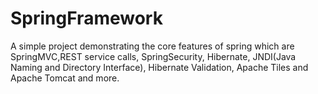 # SpringFramework
A simple project demonstrating the core features of spring which are SpringMVC,REST service calls, SpringSecurity, Hibernate, JNDI(Java Naming and Directory Interface), Hibernate Validation, Apache Tiles and Apache Tomcat and more.
